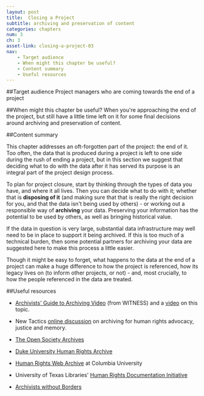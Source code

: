 ```yaml
---
layout: post
title:  Closing a Project
subtitle: archiving and preservation of content
categories: chapters
num: 3
ch: 3
asset-link: closing-a-project-03
nav: 
    - Target audience
    - When might this chapter be useful? 
    - Content summary
    - Useful resources
---
```


##Target audience
Project managers who are coming towards the end of a project 

##When might this chapter be useful?
When you're approaching the end of the project, but still have a little time left on it for some final decisions around archiving and preservation of content. 

##Content summary

This chapter addresses an oft-forgotten part of the project: the end of it. Too often, the data that is produced during a project is left to one side during the rush of ending a project, but in this section we suggest that deciding what to do with the data after it has served its purpose is an integral part of the project design process. 

To plan for project closure, start by thinking through the types of data you have, and where it all lives. Then you can decide what to do with it; whether that is **disposing of it** (and making sure that that is really the right decision for you, and that the data isn't being used by others) - or working out a responsible way of **archiving** your data. Preserving your information has the potential to be used by others, as well as bringing historical value.

If the data in question is very large, substantial data infrastructure may well need to be in place to support it being archived. If this is too much of a technical burden, then some potential partners for archiving your data are suggested here to make this process a little easier. 

Though it might be easy to forget, what happens to the data at the end of a project can make a huge difference to how the project is referenced, how its legacy lives on (to inform other projects, or not) - and, most crucially, to how the people referenced in the data are treated.

##Useful resources

* [Archivists' Guide to Archiving Video](http://archiveguide.witness.org/) (from WITNESS) and a [video](http://blog.witness.org/2014/10/video-series-archiving-and-preservation-activists/) on this topic.

* New Tactics [online discussion](https://www.newtactics.org/conversation/archiving-human-rights-advocacy-justice-and-memory) on archiving for human rights advocacy, justice and memory. 
 
* [The Open Society Archives](http://www.osaarchivum.org/)

* [Duke University Human Rights Archive](http://library.duke.edu/rubenstein/human-rights/)

* [Human Rights Web Archive](http://hrwa.cul.columbia.edu/) at Columbia University 

* University of Texas Libraries' [Human Rights Documentation Initiative](http://www.lib.utexas.edu/hrdi) 

* [Archivists without Borders](http://www.arxivers.org/en/asf_internacional.php)
